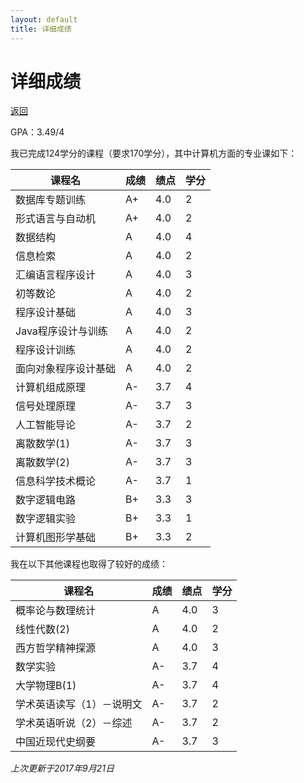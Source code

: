 ```yaml
---
layout: default
title: 详细成绩
---
```


# 详细成绩

[返回](.)

GPA：3.49/4

我已完成124学分的课程（要求170学分），其中计算机方面的专业课如下：

|课程名|成绩|绩点|学分|
|-|-|-|-|
|数据库专题训练|A+|4.0|2|
|形式语言与自动机|A+|4.0|2|
|数据结构|A|4.0|4|
|信息检索|A|4.0|2|
|汇编语言程序设计|A|4.0|3|
|初等数论|A|4.0|2|
|程序设计基础|A|4.0|3|
|Java程序设计与训练|A|4.0|2|
|程序设计训练|A|4.0|2|
|面向对象程序设计基础|A|4.0|2|
|计算机组成原理|A-|3.7|4|
|信号处理原理|A-|3.7|3|
|人工智能导论|A-|3.7|2|
|离散数学(1)|A-|3.7|3|
|离散数学(2)|A-|3.7|3|
|信息科学技术概论|A-|3.7|1|
|数字逻辑电路|B+|3.3|3|
|数字逻辑实验|B+|3.3|1|
|计算机图形学基础|B+|3.3|2|

我在以下其他课程也取得了较好的成绩：

|课程名|成绩|绩点|学分|
|-|-|-|-|
|概率论与数理统计|A|4.0|3|
|线性代数(2)|A|4.0|2|
|西方哲学精神探源|A|4.0|3|
|数学实验|A-|3.7|4|
|大学物理B(1)|A-|3.7|4|
|学术英语读写（1）－说明文|A-|3.7|2|
|学术英语听说（2）－综述|A-|3.7|2|
|中国近现代史纲要|A-|3.7|3|

*上次更新于2017年9月21日*
